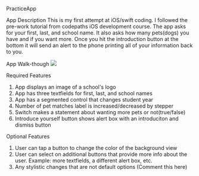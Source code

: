 PracticeApp

App Description
This is my first attempt at iOS/swift coding. I followed the pre-work tutorial from codepaths iOS development course. 
The app asks for your first, last, and school name. It also asks how many pets(dogs) you have and if you want more. 
Once you hit the introduction button at the bottom it will send an alert to the phone printing all of your information back to you. 

App Walk-though
![](https://github.com/PracticeApp/PracticeAppWalkThru.gif)

Required Features
1. App displays an image of a school's logo
2. App has three textfields for first, last, and school names
3. App has a segmented control that changes student year
4. Number of pet matches label is increased/decreased by stepper
5. Switch makes a statement about wanting more pets or not(true/false)
6. Introduce yourself button shows alert box with an introduciton and dismiss button

Optional Features
1. User can tap a button to change the color of the background view
3. User can select on additional buttons that provide more info about the user. Example: more textfields, a different alert box, etc.
4. Any stylistic changes that are not default options (Comment this here)
